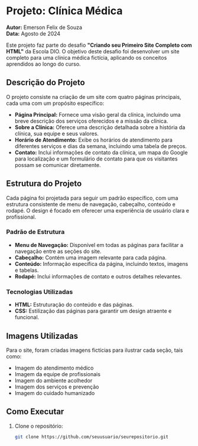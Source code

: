 # Projeto: Clínica Médica

**Autor:** Emerson Felix de Souza  
**Data:** Agosto de 2024

Este projeto faz parte do desafio **"Criando seu Primeiro Site Completo com HTML"** da Escola DIO. O objetivo deste desafio foi desenvolver um site completo para uma clínica médica fictícia, aplicando os conceitos aprendidos ao longo do curso.

## Descrição do Projeto

O projeto consiste na criação de um site com quatro páginas principais, cada uma com um propósito específico:

- **Página Principal:** Fornece uma visão geral da clínica, incluindo uma breve descrição dos serviços oferecidos e a missão da clínica.
- **Sobre a Clínica:** Oferece uma descrição detalhada sobre a história da clínica, sua equipe e seus valores.
- **Horário de Atendimento:** Exibe os horários de atendimento para diferentes serviços e dias da semana, incluindo uma tabela de preços.
- **Contato:** Inclui informações de contato da clínica, um mapa do Google para localização e um formulário de contato para que os visitantes possam se comunicar diretamente.

## Estrutura do Projeto

Cada página foi projetada para seguir um padrão específico, com uma estrutura consistente de menu de navegação, cabeçalho, conteúdo e rodapé. O design é focado em oferecer uma experiência de usuário clara e profissional.

### Padrão de Estrutura

- **Menu de Navegação:** Disponível em todas as páginas para facilitar a navegação entre as seções do site.
- **Cabeçalho:** Contém uma imagem relevante para cada página.
- **Conteúdo:** Informação específica da página, incluindo textos, imagens e tabelas.
- **Rodapé:** Inclui informações de contato e outros detalhes relevantes.

### Tecnologias Utilizadas

- **HTML:** Estruturação do conteúdo e das páginas.
- **CSS:** Estilização das páginas para garantir um design atraente e funcional.

## Imagens Utilizadas

Para o site, foram criadas imagens fictícias para ilustrar cada seção, tais como:

- Imagem do atendimento médico
- Imagem da equipe de profissionais
- Imagem do ambiente acolhedor
- Imagem dos serviços e prevenção
- Imagem do cuidado humanizado

## Como Executar

1. Clone o repositório:
   ```bash
   git clone https://github.com/seuusuario/seurepositorio.git
   ```
